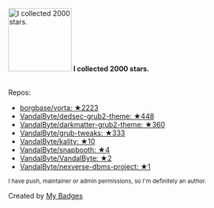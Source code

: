 <img src="https://my-badges.github.io/my-badges/stars-2000.png" alt="I collected 2000 stars." title="I collected 2000 stars." width="128">
<strong>I collected 2000 stars.</strong>
<br><br>

Repos:

* <a href="https://github.com/borgbase/vorta">borgbase/vorta: ★2223</a>
* <a href="https://github.com/VandalByte/dedsec-grub2-theme">VandalByte/dedsec-grub2-theme: ★448</a>
* <a href="https://github.com/VandalByte/darkmatter-grub2-theme">VandalByte/darkmatter-grub2-theme: ★360</a>
* <a href="https://github.com/VandalByte/grub-tweaks">VandalByte/grub-tweaks: ★333</a>
* <a href="https://github.com/VandalByte/kality">VandalByte/kality: ★10</a>
* <a href="https://github.com/VandalByte/snapbooth">VandalByte/snapbooth: ★4</a>
* <a href="https://github.com/VandalByte/VandalByte">VandalByte/VandalByte: ★2</a>
* <a href="https://github.com/VandalByte/nexverse-dbms-project">VandalByte/nexverse-dbms-project: ★1</a>

<sup>I have push, maintainer or admin permissions, so I'm definitely an author.<sup>



Created by <a href="https://github.com/my-badges/my-badges">My Badges</a>